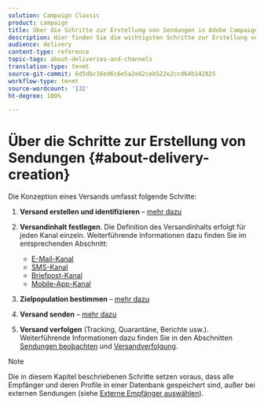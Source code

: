 ```yaml
---
solution: Campaign Classic
product: campaign
title: Über die Schritte zur Erstellung von Sendungen in Adobe Campaign Classic
description: Hier finden Sie die wichtigsten Schritte zur Erstellung von Sendungen in Adobe Campaign Classic.
audience: delivery
content-type: reference
topic-tags: about-deliveries-and-channels
translation-type: tm+mt
source-git-commit: 6d5dbc16ed6c6e5a2e62ceb522e2ccd64b142825
workflow-type: tm+mt
source-wordcount: '132'
ht-degree: 100%

---
```



# Über die Schritte zur Erstellung von Sendungen {#about-delivery-creation}

Die Konzeption eines Versands umfasst folgende Schritte:

1. **Versand erstellen und identifizieren** – [mehr dazu](../../delivery/using/steps-create-and-identify-the-delivery.md)

1. **Versandinhalt festlegen**. Die Definition des Versandinhalts erfolgt für jeden Kanal einzeln. Weiterführende Informationen dazu finden Sie im entsprechenden Abschnitt:

   * [E-Mail-Kanal](../../delivery/using/defining-the-email-content.md)
   * [SMS-Kanal](../../delivery/using/sms-channel.md#defining-the-sms-content)
   * [Briefpost-Kanal](../../delivery/using/defining-the-direct-mail-content.md)
   * [Mobile-App-Kanal](../../delivery/using/about-mobile-app-channel.md)

1. **Zielpopulation bestimmen** – [mehr dazu](../../delivery/using/steps-defining-the-target-population.md)

1. **Versand senden** – [mehr dazu](../../delivery/using/steps-sending-the-delivery.md)

1. **Versand verfolgen** (Tracking, Quarantäne, Berichte usw.). Weiterführende Informationen dazu finden Sie in den Abschnitten [Sendungen beobachten](../../delivery/using/about-delivery-monitoring.md) und [Versandverfolgung](../../delivery/using/about-message-tracking.md).

>[!NOTE]
>
>Die in diesem Kapitel beschriebenen Schritte setzen voraus, dass alle Empfänger und deren Profile in einer Datenbank gespeichert sind, außer bei externen Sendungen (siehe [Externe Empfänger auswählen](../../delivery/using/steps-defining-the-target-population.md#selecting-external-recipients)).
